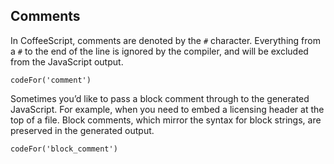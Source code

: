 ## Comments

In CoffeeScript, comments are denoted by the `#` character. Everything from a `#` to the end of the line is ignored by the compiler, and will be excluded from the JavaScript output.

```
codeFor('comment')
```

Sometimes you’d like to pass a block comment through to the generated JavaScript. For example, when you need to embed a licensing header at the top of a file. Block comments, which mirror the syntax for block strings, are preserved in the generated output.

```
codeFor('block_comment')
```
